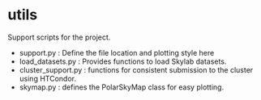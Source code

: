 # utils 

Support scripts for the project.

* support.py
    : Define the file location and plotting style here
* load_datasets.py
    : Provides functions to load Skylab datasets.
* cluster_support.py
    : functions for consistent submission to the cluster using HTCondor.
* skymap.py
    : defines the PolarSkyMap class for easy plotting.
